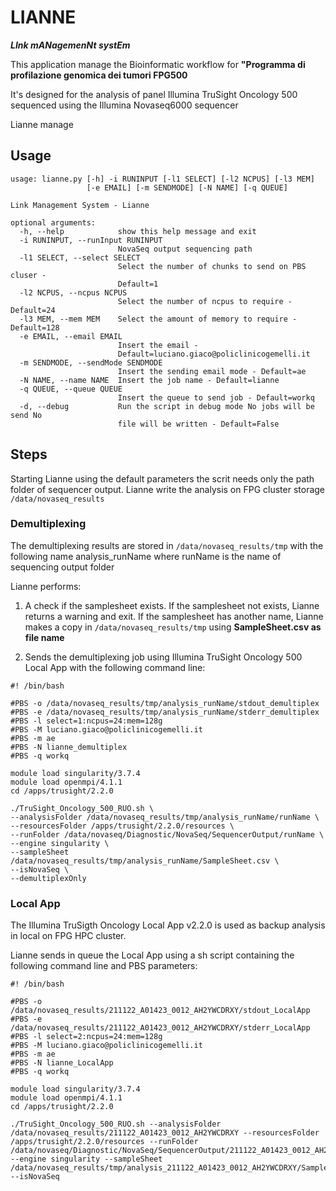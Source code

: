 # LIANNE

***LInk mANagemenNt systEm*** 

This application manage the Bioinformatic workflow for **"Programma di profilazione genomica dei tumori FPG500**

It's designed for the analysis of panel Illumina TruSight Oncology 500 sequenced using the Illumina Novaseq6000 sequencer

Lianne manage 
## Usage


```
usage: lianne.py [-h] -i RUNINPUT [-l1 SELECT] [-l2 NCPUS] [-l3 MEM]
                 [-e EMAIL] [-m SENDMODE] [-N NAME] [-q QUEUE]

Link Management System - Lianne

optional arguments:
  -h, --help            show this help message and exit
  -i RUNINPUT, --runInput RUNINPUT
                        NovaSeq output sequencing path
  -l1 SELECT, --select SELECT
                        Select the number of chunks to send on PBS cluser -
                        Default=1
  -l2 NCPUS, --ncpus NCPUS
                        Select the number of ncpus to require - Default=24
  -l3 MEM, --mem MEM    Select the amount of memory to require - Default=128
  -e EMAIL, --email EMAIL
                        Insert the email -
                        Default=luciano.giaco@policlinicogemelli.it
  -m SENDMODE, --sendMode SENDMODE
                        Insert the sending email mode - Default=ae
  -N NAME, --name NAME  Insert the job name - Default=lianne
  -q QUEUE, --queue QUEUE
                        Insert the queue to send job - Default=workq
  -d, --debug           Run the script in debug mode No jobs will be send No
                        file will be written - Default=False
```

## Steps

Starting Lianne using the default parameters the scrit needs only the path folder of sequencer output.
Lianne write the analysis on FPG cluster storage `/data/novaseq_results`

### Demultiplexing

The demultiplexing results are stored in `/data/novaseq_results/tmp` with the following name analysis_runName where runName is the name of sequencing output folder

Lianne performs:

1. A check if the samplesheet exists. If the samplesheet not exists, Lianne returns a warning and exit. If the samplesheet has another name, Lianne makes a copy in `/data/novaseq_results/tmp` using **SampleSheet.csv as file name**

2. Sends the demultiplexing job using Illumina TruSight Oncology 500 Local App with the following command line:

```
#! /bin/bash 

#PBS -o /data/novaseq_results/tmp/analysis_runName/stdout_demultiplex
#PBS -e /data/novaseq_results/tmp/analysis_runName/stderr_demultiplex
#PBS -l select=1:ncpus=24:mem=128g
#PBS -M luciano.giaco@policlinicogemelli.it
#PBS -m ae
#PBS -N lianne_demultiplex
#PBS -q workq

module load singularity/3.7.4
module load openmpi/4.1.1
cd /apps/trusight/2.2.0

./TruSight_Oncology_500_RUO.sh \
--analysisFolder /data/novaseq_results/tmp/analysis_runName/runName \
--resourcesFolder /apps/trusight/2.2.0/resources \
--runFolder /data/novaseq/Diagnostic/NovaSeq/SequencerOutput/runName \
--engine singularity \
--sampleSheet /data/novaseq_results/tmp/analysis_runName/SampleSheet.csv \
--isNovaSeq \
--demultiplexOnly
```


### Local App

The Illumina TruSigth Oncology Local App v2.2.0 is used as backup analysis in local on FPG HPC cluster.

Lianne sends in queue the Local App using a sh script containing the following command line and PBS parameters:

```
#! /bin/bash 

#PBS -o /data/novaseq_results/211122_A01423_0012_AH2YWCDRXY/stdout_LocalApp
#PBS -e /data/novaseq_results/211122_A01423_0012_AH2YWCDRXY/stderr_LocalApp
#PBS -l select=2:ncpus=24:mem=128g
#PBS -M luciano.giaco@policlinicogemelli.it
#PBS -m ae
#PBS -N lianne_LocalApp
#PBS -q workq

module load singularity/3.7.4
module load openmpi/4.1.1
cd /apps/trusight/2.2.0

./TruSight_Oncology_500_RUO.sh --analysisFolder /data/novaseq_results/211122_A01423_0012_AH2YWCDRXY --resourcesFolder /apps/trusight/2.2.0/resources --runFolder /data/novaseq/Diagnostic/NovaSeq/SequencerOutput/211122_A01423_0012_AH2YWCDRXY --engine singularity --sampleSheet /data/novaseq_results/tmp/analysis_211122_A01423_0012_AH2YWCDRXY/SampleSheet.csv --isNovaSeq
```



